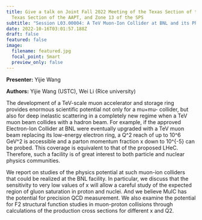```yaml
---
title: Give a talk on Joint Fall 2022 Meeting of the Texas Section of the APS,
  Texas Section of the AAPT, and Zone 13 of the SPS
subtitle: "Session L03.00004: A TeV Muon-Ion Collider at BNL and its Physics Potential"
date: 2022-10-16T03:01:57.188Z
draft: false
featured: false
image:
  filename: featured.jpg
  focal_point: Smart
  preview_only: false
---
```

**Presenter:**
Yijie Wang 

**Authors:**
Yijie Wang (USTC), Wei Li (Rice university)

The development of a TeV-scale muon accelerator and storage ring provides enormous scientific potential not only for a mu+mu- collider, but also for deep inelastic scattering in a completely new regime when a TeV muon beam collides with a hadron beam. For example, if the approved Electron-Ion Collider at BNL were eventually upgraded with a TeV muon beam replacing its low-energy electron ring, a Q^2 reach of up to 10^6 GeV^2 is accessible and a parton momentum fraction x down to 10^{-5} can be probed. This coverage is equivalent to that of the proposed LHeC. Therefore, such a facility is of great interest to both particle and nuclear physics communities.

We report on studies of the physics potential at such muon-ion colliders that could be realized at the BNL facility. In particular, we discuss that the sensitivity to very low values of x will allow a careful study of the expected region of gluon saturation in proton and nuclei. And we believe MuIC has the potential for precision QCD measurement. We also examine the potential for F2 structural function studies in muon-proton collisions through calculations of the production cross sections for different x and Q2.